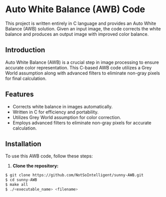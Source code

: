 # Auto White Balance (AWB) Code

This project is written entirely in C language and provides an Auto White Balance (AWB) solution. Given an input image, the code corrects the white balance and produces an output image with improved color balance.

## Introduction

Auto White Balance (AWB) is a crucial step in image processing to ensure accurate color representation. This C-based AWB code utilizes a Grey World assumption along with advanced filters to eliminate non-gray pixels for final calculation. 

## Features

- Corrects white balance in images automatically.
- Written in C for efficiency and portability.
- Utilizes Grey World assumption for color correction.
- Employs advanced filters to eliminate non-gray pixels for accurate calculation.

## Installation

To use this AWB code, follow these steps:

1. **Clone the repository:**

```bash
$ git clone https://github.com/NotSoIntelligent/sunny-AWB.git
$ cd sunny-AWB
$ make all
$ ./<executable_name> <filename>
